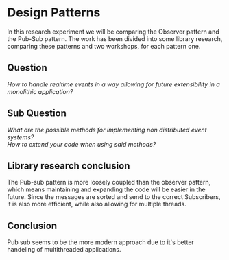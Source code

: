 # Design Patterns

In this research experiment we will be comparing the Observer pattern and the Pub-Sub pattern. The work has been divided into some library research, comparing these patterns and two workshops, for each pattern one. 


## Question

*How to handle realtime events in a way allowing for future extensibility in a monolithic application?*

## Sub Question

*What are the possible methods for implementing non distributed event systems?*  
*How to extend your code when using said methods?*  


## Library research conclusion

The Pub-sub pattern is more loosely coupled than the observer pattern, which means maintaining and expanding the code will be easier in the future. Since the messages are sorted and send to the correct Subscribers, it is also more efficient, while also allowing for multiple threads.


## Conclusion

Pub sub seems to be the more modern approach due to it's better handeling of multithreaded applications.
